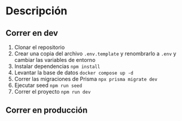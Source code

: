 
# Descripción

## Correr en dev

1. Clonar el repositorio
2. Crear una copia del archivo ```.env.template``` y renombrarlo a ```.env``` y cambiar las variables de entorno
3. Instalar dependencias ```npm install```
4. Levantar la base de datos ```docker compose up -d```
5. Correr las migraciones de Prisma ```npx prisma migrate dev```
6. Ejecutar seed ```npm run seed```
7. Correr el proyecto ```npm run dev```

## Correr en producción 